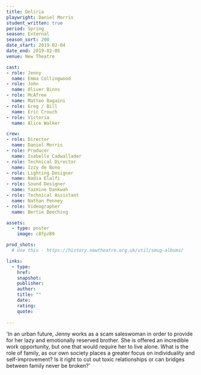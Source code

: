 ```yaml
---
title: Deliria
playwright: Daniel Morris
student_written: true
period: Spring
season: External
season_sort: 200
date_start: 2019-02-04
date_end: 2019-02-05
venue: New Theatre

cast:
- role: Jenny
  name: Emma Collingwood
- role: John
  name: Oliver Binns
- role: McAfree
  name: Matteo Bagaini
- role: Greg / Bill
  name: Eric Crouch
- role: Victoria
  name: Alice Walker

crew:
- role: Director
  name: Daniel Morris
- role: Producer
  name: Isabelle Cadwallader
- role: Technical Director
  name: Izzy de Bono
- role: Lighting Designer
  name: Nadia Elalfi
- role: Sound Designer
  name: Yazmine Dankwah
- role: Technical Assistant
  name: Nathan Penney
- role: Videographer
  name: Bertie Beeching

assets:
  - type: poster
    image: c8fpzB9

prod_shots:
  # Use this - https://history.newtheatre.org.uk/util/smug-albums/

links:
  - type:
    href:
    snapshot:
    publisher:
    author:
    title: ""
    date:
    rating:
    quote:
    
---
```


'In an urban future, Jenny works as a scam saleswoman in order to provide for her lazy and emotionally reserved brother. She is offered an incredible work opportunity, but one that would require her to live alone. What is the role of family, as our own society places a greater focus on individuality and self-improvement? Is it right to cut out toxic relationships or can bridges between family never be broken?'
